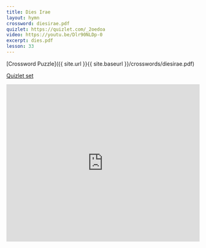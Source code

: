 ```yaml
---
title: Dies Irae
layout: hymn
crossword: diesirae.pdf
quizlet: https://quizlet.com/_2oedoa
video: https://youtu.be/Dlr90NLDp-0
excerpt: dies.pdf
lesson: 33
---
```


[Crossword Puzzle]({{ site.url }}{{ site.baseurl }}/crosswords/diesirae.pdf)

[Quizlet set](https://quizlet.com/_2oedoa)

<iframe src="https://quizlet.com/161914042/flashcards/embed" height="410" width="100%" style="border:0"></iframe>

